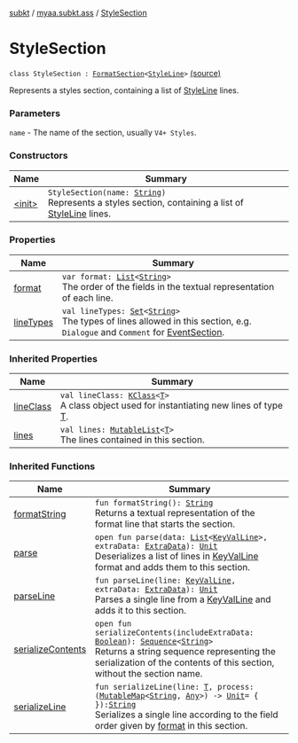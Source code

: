 [subkt](../../index.md) / [myaa.subkt.ass](../index.md) / [StyleSection](./index.md)

# StyleSection

`class StyleSection : `[`FormatSection`](../-format-section/index.md)`<`[`StyleLine`](../-style-line/index.md)`>` [(source)](https://github.com/Myaamori/SubKt/blob/0.1.13/src/main/kotlin/myaa/subkt/ass/parser.kt#L1155)

Represents a styles section, containing a list of [StyleLine](../-style-line/index.md) lines.

### Parameters

`name` - The name of the section, usually `V4+ Styles`.

### Constructors

| Name | Summary |
|---|---|
| [&lt;init&gt;](-init-.md) | `StyleSection(name: `[`String`](https://kotlinlang.org/api/latest/jvm/stdlib/kotlin/-string/index.html)`)`<br>Represents a styles section, containing a list of [StyleLine](../-style-line/index.md) lines. |

### Properties

| Name | Summary |
|---|---|
| [format](format.md) | `var format: `[`List`](https://kotlinlang.org/api/latest/jvm/stdlib/kotlin.collections/-list/index.html)`<`[`String`](https://kotlinlang.org/api/latest/jvm/stdlib/kotlin/-string/index.html)`>`<br>The order of the fields in the textual representation of each line. |
| [lineTypes](line-types.md) | `val lineTypes: `[`Set`](https://kotlinlang.org/api/latest/jvm/stdlib/kotlin.collections/-set/index.html)`<`[`String`](https://kotlinlang.org/api/latest/jvm/stdlib/kotlin/-string/index.html)`>`<br>The types of lines allowed in this section, e.g. `Dialogue` and `Comment` for [EventSection](../-event-section/index.md). |

### Inherited Properties

| Name | Summary |
|---|---|
| [lineClass](../-format-section/line-class.md) | `val lineClass: `[`KClass`](https://kotlinlang.org/api/latest/jvm/stdlib/kotlin.reflect/-k-class/index.html)`<`[`T`](../-format-section/index.md#T)`>`<br>A class object used for instantiating new lines of type [T](../-format-section/index.md#T). |
| [lines](../-format-section/lines.md) | `val lines: `[`MutableList`](https://kotlinlang.org/api/latest/jvm/stdlib/kotlin.collections/-mutable-list/index.html)`<`[`T`](../-format-section/index.md#T)`>`<br>The lines contained in this section. |

### Inherited Functions

| Name | Summary |
|---|---|
| [formatString](../-format-section/format-string.md) | `fun formatString(): `[`String`](https://kotlinlang.org/api/latest/jvm/stdlib/kotlin/-string/index.html)<br>Returns a textual representation of the format line that starts the section. |
| [parse](../-format-section/parse.md) | `open fun parse(data: `[`List`](https://kotlinlang.org/api/latest/jvm/stdlib/kotlin.collections/-list/index.html)`<`[`KeyValLine`](../-key-val-line/index.md)`>, extraData: `[`ExtraData`](../-extra-data.md)`): `[`Unit`](https://kotlinlang.org/api/latest/jvm/stdlib/kotlin/-unit/index.html)<br>Deserializes a list of lines in [KeyValLine](../-key-val-line/index.md) format and adds them to this section. |
| [parseLine](../-format-section/parse-line.md) | `fun parseLine(line: `[`KeyValLine`](../-key-val-line/index.md)`, extraData: `[`ExtraData`](../-extra-data.md)`): `[`Unit`](https://kotlinlang.org/api/latest/jvm/stdlib/kotlin/-unit/index.html)<br>Parses a single line from a [KeyValLine](../-key-val-line/index.md) and adds it to this section. |
| [serializeContents](../-format-section/serialize-contents.md) | `open fun serializeContents(includeExtraData: `[`Boolean`](https://kotlinlang.org/api/latest/jvm/stdlib/kotlin/-boolean/index.html)`): `[`Sequence`](https://kotlinlang.org/api/latest/jvm/stdlib/kotlin.sequences/-sequence/index.html)`<`[`String`](https://kotlinlang.org/api/latest/jvm/stdlib/kotlin/-string/index.html)`>`<br>Returns a string sequence representing the serialization of the contents of this section, without the section name. |
| [serializeLine](../-format-section/serialize-line.md) | `fun serializeLine(line: `[`T`](../-format-section/index.md#T)`, process: (`[`MutableMap`](https://kotlinlang.org/api/latest/jvm/stdlib/kotlin.collections/-mutable-map/index.html)`<`[`String`](https://kotlinlang.org/api/latest/jvm/stdlib/kotlin/-string/index.html)`, `[`Any`](https://kotlinlang.org/api/latest/jvm/stdlib/kotlin/-any/index.html)`>) -> `[`Unit`](https://kotlinlang.org/api/latest/jvm/stdlib/kotlin/-unit/index.html)` = { }): `[`String`](https://kotlinlang.org/api/latest/jvm/stdlib/kotlin/-string/index.html)<br>Serializes a single line according to the field order given by [format](https://kotlinlang.org/api/latest/jvm/stdlib/kotlin.text/format.html) in this section. |
